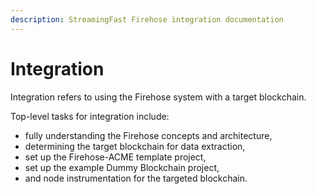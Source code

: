 ```yaml
---
description: StreamingFast Firehose integration documentation
---
```


# Integration

Integration refers to using the Firehose system with a target blockchain.&#x20;

Top-level tasks for integration include:

* fully understanding the Firehose concepts and architecture,
* determining the target blockchain for data extraction,
* set up the Firehose-ACME template project,
* set up the example Dummy Blockchain project,
* and node instrumentation for the targeted blockchain.
